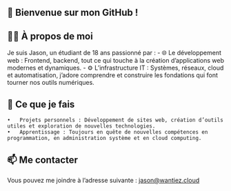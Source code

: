 

## 👋 Bienvenue sur mon GitHub !

## 👨‍🎓 À propos de moi

Je suis Jason, un étudiant de 18 ans passionné par :
	-	🌐 Le développement web : Frontend, backend, tout ce qui touche à la création d’applications web modernes et dynamiques.
	-	⚙️ L’infrastructure IT : Systèmes, réseaux, cloud et automatisation, j’adore comprendre et construire les fondations qui font tourner nos outils numériques.

## 🌱 Ce que je fais
	•	Projets personnels : Développement de sites web, création d’outils utiles et exploration de nouvelles technologies.
	•	Apprentissage : Toujours en quête de nouvelles compétences en programmation, en administration système et en cloud computing.

## 📫 Me contacter

Vous pouvez me joindre à l’adresse suivante : jason@wantiez.cloud
